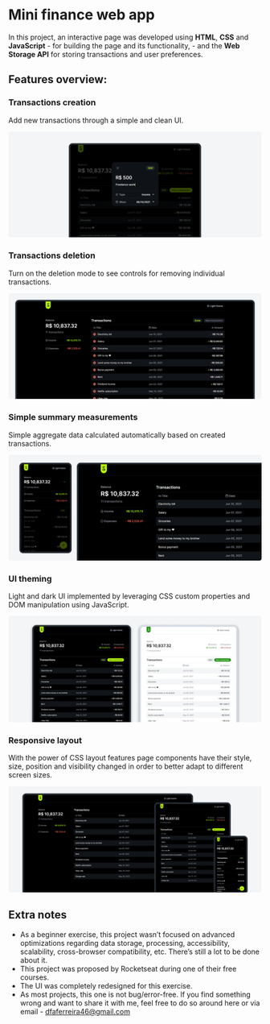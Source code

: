 # Mini finance web app

In this project, an interactive page was developed using **HTML**, **CSS** and **JavaScript** - for building the page and its functionality, - and the **Web Storage API** for storing transactions and user preferences.

## Features overview:

### **Transactions creation**

Add new transactions through a simple and clean UI.

<img src=".github/transactions-creation.png">

<br>

### **Transactions deletion**

Turn on the deletion mode to see controls for removing individual transactions.

<img src=".github/transactions-deletion.png">

<br>

### **Simple summary measurements**

Simple aggregate data calculated automatically based on created transactions.

<img src=".github/simple-summary-measurements.png">

<br>

### **UI theming**

Light and dark UI implemented by leveraging CSS custom properties and DOM manipulation using JavaScript.

<img src=".github/ui-theming.png">

<br>

### **Responsive layout**

With the power of CSS layout features page components have their style, size, position and visibility changed in order to better adapt to different screen sizes.

<img src=".github/responsive-layout.png">

<br>

## Extra notes

- As a beginner exercise, this project wasn’t focused on advanced optimizations regarding data storage, processing, accessibility, scalability, cross-browser compatibility, etc. There’s still a lot to be done about it.
- This project was proposed by Rocketseat during one of their free courses.
- The UI was completely redesigned for this exercise.
- As most projects, this one is not bug/error-free. If you find something wrong and want to share it with me, feel free to do so around here or via email - dfaferreira46@gmail.com